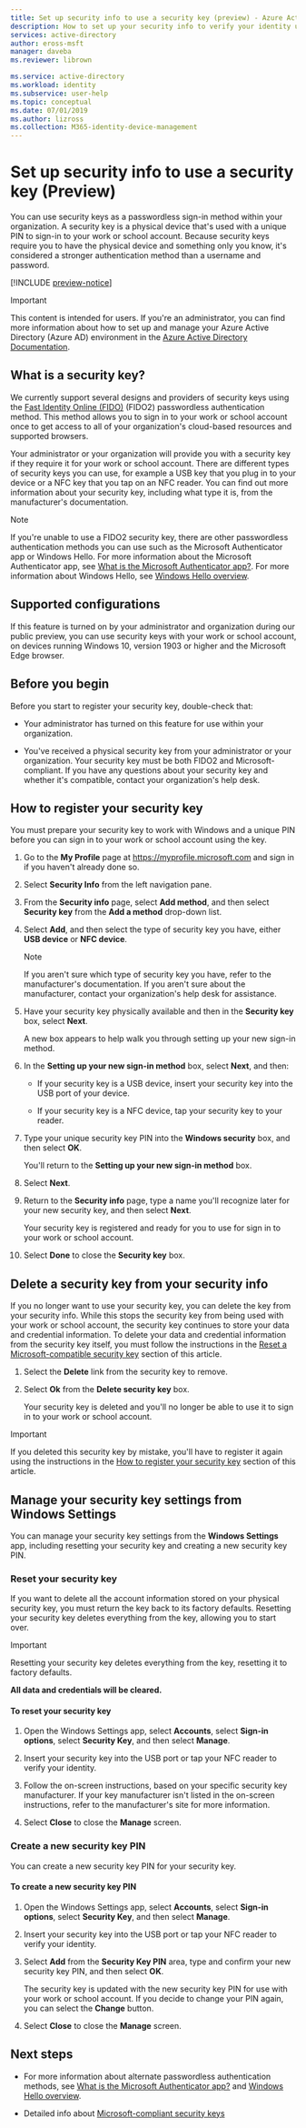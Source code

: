 ```yaml
---
title: Set up security info to use a security key (preview) - Azure Active Directory | Microsoft Docs
description: How to set up your security info to verify your identity using a Fast Identity Online (FIDO2) security key.
services: active-directory
author: eross-msft
manager: daveba
ms.reviewer: librown

ms.service: active-directory
ms.workload: identity
ms.subservice: user-help
ms.topic: conceptual
ms.date: 07/01/2019
ms.author: lizross
ms.collection: M365-identity-device-management
---
```


# Set up security info to use a security key (Preview)

You can use security keys as a passwordless sign-in method within your organization. A security key is a physical device that's used with a unique PIN to sign-in to your work or school account. Because security keys require you to have the physical device and something only you know, it's considered a stronger authentication method than a username and password.

[!INCLUDE [preview-notice](../../../includes/active-directory-end-user-preview-notice-security-key.md)]

>[!Important]
>This content is intended for users. If you're an administrator, you can find more information about how to set up and manage your Azure Active Directory (Azure AD) environment in the [Azure Active Directory Documentation](https://docs.microsoft.com/azure/active-directory).

## What is a security key?

We currently support several designs and providers of security keys using the [Fast Identity Online (FIDO)](https://fidoalliance.org/fido2/) (FIDO2) passwordless authentication method. This method allows you to sign in to your work or school account once to get access to all of your organization's cloud-based resources and supported browsers.

Your administrator or your organization will provide you with a security key if they require it for your work or school account. There are different types of security keys you can use, for example a USB key that you plug in to your device or a NFC key that you tap on an NFC reader. You can find out more information about your security key, including what type it is, from the manufacturer's documentation.

> [!Note]
> If you're unable to use a FIDO2 security key, there are other passwordless authentication methods you can use such as the Microsoft Authenticator app or Windows Hello. For more information about the Microsoft Authenticator app, see [What is the Microsoft Authenticator app?](https://docs.microsoft.com/azure/active-directory/user-help/user-help-auth-app-overview). For more information about Windows Hello, see [Windows Hello overview](https://www.microsoft.com/windows/windows-hello).

## Supported configurations

If this feature is turned on by your administrator and organization during our public preview, you can use security keys with your work or school account, on devices running Windows 10, version 1903 or higher and the Microsoft Edge browser.

## Before you begin

Before you start to register your security key, double-check that:

- Your administrator has turned on this feature for use within your organization.

- You've received a physical security key from your administrator or your organization. Your security key must be both FIDO2 and Microsoft-compliant. If you have any questions about your security key and whether it's compatible, contact your organization's help desk.

## How to register your security key

You must prepare your security key to work with Windows and a unique PIN before you can sign in to your work or school account using the key.

1. Go to the **My Profile** page at https://myprofile.microsoft.com and sign in if you haven't already done so.

2. Select **Security Info** from the left navigation pane.

3. From the **Security info** page, select **Add method**, and then select **Security key** from the **Add a method** drop-down list.

4. Select **Add**, and then select the type of security key you have, either **USB device** or **NFC device**.

    >[!Note]
    >If you aren't sure which type of security key you have, refer to the manufacturer's documentation. If you aren't sure about the manufacturer, contact your organization's help desk for assistance.

5. Have your security key physically available and then in the **Security key** box, select **Next**.

    A new box appears to help walk you through setting up your new sign-in method.

6. In the **Setting up your new sign-in method** box, select **Next**, and then:

    - If your security key is a USB device, insert your security key into the USB port of your device.

    - If your security key is a NFC device, tap your security key to your reader.

7. Type your unique security key PIN into the **Windows security** box, and then select **OK**.

    You'll return to the **Setting up your new sign-in method** box.

8. Select **Next**.

9. Return to the **Security info** page, type a name you'll recognize later for your new security key, and then select **Next**.

    Your security key is registered and ready for you to use for sign in to your work or school account.

10. Select **Done** to close the **Security key** box.

## Delete a security key from your security info

If you no longer want to use your security key, you can delete the key from your security info. While this stops the security key from being used with your work or school account, the security key continues to store your data and credential information. To delete your data and credential information from the security key itself, you must follow the instructions in the [Reset a Microsoft-compatible security key](#reset-a-microsoft-compatible-security-key) section of this article.

1. Select the **Delete** link from the security key to remove.

2. Select **Ok** from the **Delete security key** box.

    Your security key is deleted and you'll no longer be able to use it to sign in to your work or school account.

>[!Important]
>If you deleted this security key by mistake, you'll have to register it again using the instructions in the [How to register your security key](#how-to-register-your-security-key) section of this article.

## Manage your security key settings from Windows Settings

You can manage your security key settings from the **Windows Settings** app, including resetting your security key and creating a new security key PIN.

### Reset your security key

If you want to delete all the account information stored on your physical security key, you must return the key back to its factory defaults. Resetting your security key deletes everything from the key, allowing you to start over.

>[!IMPORTANT]
>Resetting your security key deletes everything from the key, resetting it to factory defaults.
>
> **All data and credentials will be cleared.**

#### To reset your security key

1. Open the Windows Settings app, select **Accounts**, select **Sign-in options**, select **Security Key**, and then select **Manage**.

2. Insert your security key into the USB port or tap your NFC reader to verify your identity.

3. Follow the on-screen instructions, based on your specific security key manufacturer. If your key manufacturer isn't listed in the on-screen instructions, refer to the manufacturer's site for more information.

4. Select **Close** to close the **Manage** screen.

### Create a new security key PIN

You can create a new security key PIN for your security key.

#### To create a new security key PIN

1. Open the Windows Settings app, select **Accounts**, select **Sign-in options**, select **Security Key**, and then select **Manage**.

2. Insert your security key into the USB port or tap your NFC reader to verify your identity.

3. Select **Add** from the **Security Key PIN** area, type and confirm your new security key PIN, and then select **OK**.

    The security key is updated with the new security key PIN for use with your work or school account. If you decide to change your PIN again, you can select the **Change** button.

4. Select **Close** to close the **Manage** screen.

## Next steps

- For more information about alternate passwordless authentication methods, see [What is the Microsoft Authenticator app?](https://docs.microsoft.com/azure/active-directory/user-help/user-help-auth-app-overview) and [Windows Hello overview](https://www.microsoft.com/windows/windows-hello).

- Detailed info about [Microsoft-compliant security keys](https://docs.microsoft.com/windows/security/identity-protection/hello-for-business/microsoft-compatible-security-key)
